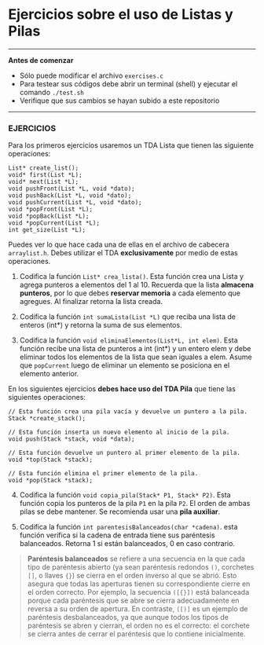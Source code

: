

Ejercicios sobre el uso de Listas y Pilas
=====


---
**Antes de comenzar**

* Sólo puede modificar el archivo `exercises.c` 
* Para testear sus códigos debe abrir un terminal (shell) y ejecutar el comando `./test.sh`
* Verifique que sus cambios se hayan subido a este repositorio
---

### EJERCICIOS

Para los primeros ejercicios usaremos un TDA Lista que tienen las siguiente operaciones:

````
List* create_list();
void* first(List *L);
void* next(List *L);
void pushFront(List *L, void *dato);
void pushBack(List *L, void *dato);
void pushCurrent(List *L, void *dato);
void *popFront(List *L);
void *popBack(List *L);
void *popCurrent(List *L);
int get_size(List *L);
````
Puedes ver lo que hace cada una de ellas en el archivo de cabecera `arraylist.h`. Debes utilizar el TDA **exclusivamente** por medio de estas operaciones.

1. Codifica la función `List* crea_lista()`. Esta función crea una Lista y agrega punteros a elementos del 1 al 10.
    Recuerda que la lista **almacena punteros**, por lo que debes **reservar memoria** a cada elemento que agregues. 
    Al finalizar retorna la lista creada.

2. Codifica la función `int sumaLista(List *L)` que reciba una lista de enteros (int*) y retorna la suma de sus elementos.

3. Codifica la función `void eliminaElementos(List*L, int elem)`. Esta función recibe una lista de punteros a int (int*) y un entero elem y debe eliminar todos los elementos de la lista que sean iguales a elem.
Asume que ``popCurrent`` luego de eliminar un elemento se
posiciona en el elemento anterior.

En los siguientes ejercicios **debes hace uso del TDA Pila** que tiene las siguientes operaciones:
````
// Esta función crea una pila vacía y devuelve un puntero a la pila.
Stack *create_stack();

// Esta función inserta un nuevo elemento al inicio de la pila.
void push(Stack *stack, void *data);

// Esta función devuelve un puntero al primer elemento de la pila.
void *top(Stack *stack);

// Esta función elimina el primer elemento de la pila.
void *pop(Stack *stack);
````

4. Codifica la función `void copia_pila(Stack* P1, Stack* P2)`. Esta función copia los punteros de la pila `P1` en la pila `P2`.
El orden de ambas pilas se debe mantener.
Se recomienda usar una **pila auxiliar**.

5. Codifica la función `int parentesisBalanceados(char *cadena)`. esta función verifica si la cadena de entrada tiene sus paréntesis balanceados. 
Retorna 1 si están balanceados, 0 en caso contrario.


> **Paréntesis balanceados** se refiere a una secuencia en la que cada tipo de paréntesis abierto (ya sean paréntesis redondos `()`, corchetes `[]`, o llaves `{}`) se cierra en el orden inverso al que se abrió. Esto asegura que todas las aperturas tienen su correspondiente cierre en el orden correcto. 
  Por ejemplo, la secuencia `([{}])` está balanceada porque cada paréntesis que se abre se cierra adecuadamente en reversa a su orden de apertura. 
  En contraste, `([)]` es un ejemplo de paréntesis desbalanceados, ya que aunque todos los tipos de paréntesis se abren y cierran, el orden no es el correcto: el corchete se cierra antes de cerrar el paréntesis que lo contiene inicialmente.
